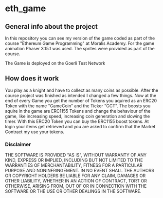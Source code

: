 # eth_game

## General info about the project
In this repository you can see my version of the game coded as part of the course "Ethereum Game Programming" at Moralis Academy.
For the game animation Phaser 3.15.1 was used. The sprites were provided as part of the course.

The Game is deployed on the Goerli Test Network

## How does it work
You play as a knight and have to collect as many coins as possible.
After the course project was finished as intended I changed a few things. Now at the end of every Game you get the number of Tokens you aquired as an ERC20 Token with the name "GameCoin" and the Ticker "GCT".
The boosts you aquire in the game are ERC1155 Tokens and change the behaviour of the game, like increasing speed, increasing coin generation and slowing the timer.
With this ERC20 Token you can buy the ERC1155 boost tokens.
At login your items get retrieved and you are asked to confirm that the Market Contract my use your tokens.

### Disclaimer
THE SOFTWARE IS PROVIDED "AS IS", WITHOUT WARRANTY OF ANY KIND, EXPRESS OR IMPLIED, INCLUDING BUT NOT LIMITED TO THE WARRANTIES OF MERCHANTABILITY, FITNESS FOR A PARTICULAR PURPOSE AND NONINFRINGEMENT. 
IN NO EVENT SHALL THE AUTHORS OR COPYRIGHT HOLDERS BE LIABLE FOR ANY CLAIM, DAMAGES OR OTHER LIABILITY, 
WHETHER IN AN ACTION OF CONTRACT, TORT OR OTHERWISE, ARISING FROM, OUT OF OR IN CONNECTION WITH THE SOFTWARE OR THE USE OR OTHER DEALINGS IN THE SOFTWARE.

